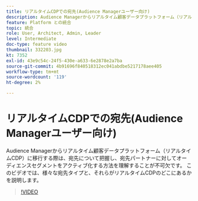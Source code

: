 ```yaml
---
title: リアルタイムCDPでの宛先(Audience Managerユーザー向け)
description: Audience Managerからリアルタイム顧客データプラットフォーム（リアルタイムCDP）に移行する際は、宛先について把握し、宛先パートナーに対してオーディエンスセグメントをアクティブ化する方法を理解することが不可欠です。 このビデオでは、様々な宛先タイプと、それらがリアルタイムCDPのどこにあるかを説明します。
feature: Platform との統合
topic: 統合
role: User, Architect, Admin, Leader
level: Intermediate
doc-type: feature video
thumbnail: 332203.jpg
kt: 7352
exl-id: 43e9c54c-24f5-430e-a633-6e2878e2a7ba
source-git-commit: 4b91696f840518312ec041abdbe5217178aee405
workflow-type: tm+mt
source-wordcount: '119'
ht-degree: 2%

---
```


# リアルタイムCDPでの宛先(Audience Managerユーザー向け)

Audience Managerからリアルタイム顧客データプラットフォーム（リアルタイムCDP）に移行する際は、宛先について把握し、宛先パートナーに対してオーディエンスセグメントをアクティブ化する方法を理解することが不可欠です。 このビデオでは、様々な宛先タイプと、それらがリアルタイムCDPのどこにあるかを説明します。

>[!VIDEO](https://video.tv.adobe.com/v/332203/?quality=12&learn=on)
